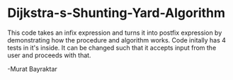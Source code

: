 # Dijkstra-s-Shunting-Yard-Algorithm
This code takes an infix expression and turns it into postfix expression by demonstrating how the procedure and algorithm works.
Code initally has 4 tests in it's inside.
It can be changed such that it accepts input from the user and proceeds with that.

-Murat Bayraktar
